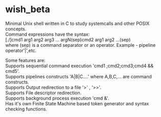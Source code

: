 # wish_beta

Minimal Unix shell written in C to study systemcalls and other POSIX concepts.\
Command expressions have the syntax: \
[./]cmd1 arg1 arg2 arg3 ... argN(sep)cmd2 arg1 arg2 ...(sep)\
where (sep) is a command separator or an operator. Example - pipeline operator'|',etc.            

Some features are:\
  Supports sequential command execution 'cmd1 ;cmd2;cmd3;cmd4 && cmd5'.\
  Supports pipelines constructs 'A|B|C....' where A,B,C,... are command constructs.\
  Supports Output redirection to a file '>' , '>>'.\
  Supports File descriptor redirection.\
  Supports background process execution 'cmd &'.\
  Has it's own Finite State Machine based token generator and syntax checking functions.
  


